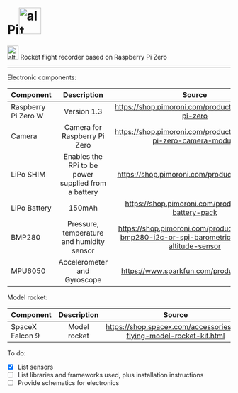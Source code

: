 # Pi<img src="https://upload.wikimedia.org/wikipedia/commons/3/36/SpaceX-Logo-Xonly.svg" alt="alt text" width="50" height="60">



<img src="https://www.raspberrypi.org/app/uploads/2018/03/RPi-Logo-Reg-SCREEN.png" alt="alt text" width="25" height="31"> Rocket flight recorder based on Raspberry Pi Zero 
 
 ---
 
 Electronic components:

| Component             |        Description       |     Source      |                          Price                            |
| -------------         |:-------------:           |:-----:          | -----:                                                    |
| Raspberry Pi Zero W   | Version 1.3              |https://shop.pimoroni.com/products/raspberry-pi-zero|       £4.58            |
| Camera   | Camera for Raspberry Pi Zero   |https://shop.pimoroni.com/products/raspberry-pi-zero-camera-module|       £14            |
| LiPo SHIM             | Enables the RPi to be power supplied from a battery |https://shop.pimoroni.com/products/lipo-shim| £10 |
| LiPo Battery          | 150mAh                   |https://shop.pimoroni.com/products/lipo-battery-pack |    £5                  |
| BMP280                | Pressure, temperature and humidity sensor|https://shop.pimoroni.com/products/adafruit-bmp280-i2c-or-spi-barometric-pressure-altitude-sensor|    £10.50       |
| MPU6050         | Accelerometer and Gyroscope     |https://www.sparkfun.com/products/11028  |   £21.26       |

Model rocket:

| Component             |        Description       |     Source      |                          Price                            |
| -------------         |:-------------:           |:-----:          | -----:                                                    |
| SpaceX Falcon 9   | Model rocket              |https://shop.spacex.com/accessories/f9-flying-model-rocket-kit.html|       £20.59            |


To do:


- [x] List sensors
- [ ] List libraries and frameworks used, plus installation instructions
- [ ] Provide schematics for electronics
